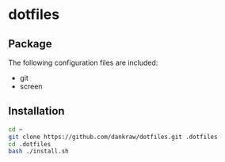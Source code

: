 dotfiles
========
## Package

The following configuration files are included:
* git
* screen

## Installation

```sh
cd ~
git clone https://github.com/dankraw/dotfiles.git .dotfiles
cd .dotfiles
bash ./install.sh
```
